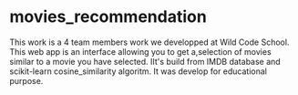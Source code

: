 # movies_recommendation
This work is a 4 team members work we developped at Wild Code School.
This web app is an interface allowing you to get a,selection of movies similar to a movie you have selected. IIt's build from IMDB database and  scikit-learn cosine_similarity algoritm. It was develop for educational purpose.
